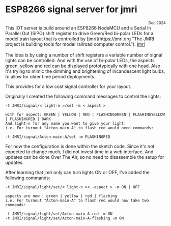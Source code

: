 # ESP8266 signal server for jmri
<div style="text-align: right"> <sup>Dec 2024</sub><br> </div>
This IOT server is build around an ESP8266 NodeMCU and a Serial In Parallel Out (SIPO) shift register to drive
Green/Red bi-polar LEDs for a model train layout that is controlled by
[jmri](https://jmri.org "The JMRI project is building tools for model railroad computer control.").
<a href="https://jmri.org" title="The JMRI project is building tools for model railroad computer control.">jmri</a>
<br>
<br>
The idea is by using a number of shift registers a variable number of signal lights can be controlled.
And with the use of bi-polar LEDs, the aspects green, yellow and red can be displayed prototypically with one head.
Also it's trying to mimic the dimming and brightening of incandescent light bulbs, to allow for older time period deployments.

This provides for a low cost signal controller for your layout.

Originally I created the following command messages to control the lights:
```
-t JMRI/signal/< light-n >/set -m < aspect >

with for aspect: GREEN | YELLOW | RED | FLASHINGGREEN | FLASHINGYELLOW | FLASHINGRED | DARK
And light-n for any name you want to give your light.
i.e. For turnout "Acton-main-A" to flash red would need commands:

-t JMRI/signal/Acton-main-A/set -m FLASHINGRED 
```
For now the configuration is done within the sketch code.
Since it's not expected to change much, I did not invest time in a web interface. And updates can be done Over The Air, so no need to disassemble the setup for updates.

After learning that jmri only can turn lights ON or OFF, I've added the following commands:
```
-t JMRI/signal/light/set/< light-n >< -aspect > -m ON | OFF

aspects are now : green | yellow | red | flashing
i.e. For turnout "Acton-main-A" to flash red would now take two commands:

-t JMRI/signal/light/set/Acton-main-A-red -m ON
-t JMRI/signal/light/set/Acton-main-A-flashing -m ON
```

